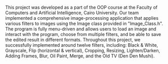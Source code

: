 This project was developed as a part of the OOP course at the Faculty of Computers and Artificial Intelligence, Cairo University.
Our team implemented a comprehensive image-processing application that applies various filters to images using the Image class provided in "Image_Class.h". The program is fully menu-driven and allows users to load an image and interact with the program, choose from multiple filters, and be able to save the edited result in different formats.
Throughout this project, we successfully implemented around twelve filters, including: Black & White, Grayscale, Flip (horizontal & vertical), Cropping, Resizing, Lighten/Darken, Adding Frames, Blur, Oil Paint, Merge, and the Old TV (Den Den Mushi).
